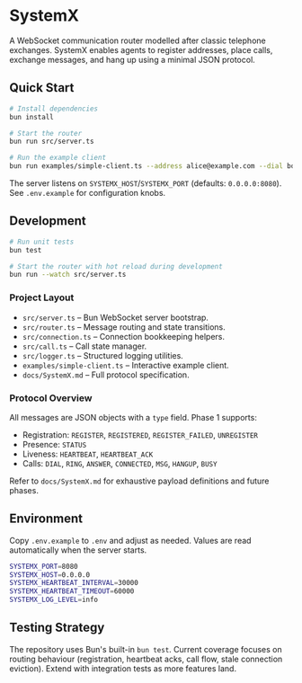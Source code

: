 # SystemX

A WebSocket communication router modelled after classic telephone exchanges. SystemX enables agents to register addresses, place calls, exchange messages, and hang up using a minimal JSON protocol.

## Quick Start

```bash
# Install dependencies
bun install

# Start the router
bun run src/server.ts

# Run the example client
bun run examples/simple-client.ts --address alice@example.com --dial bob@example.com
```

The server listens on `SYSTEMX_HOST`/`SYSTEMX_PORT` (defaults: `0.0.0.0:8080`). See `.env.example` for configuration knobs.

## Development

```bash
# Run unit tests
bun test

# Start the router with hot reload during development
bun run --watch src/server.ts
```

### Project Layout

- `src/server.ts` – Bun WebSocket server bootstrap.
- `src/router.ts` – Message routing and state transitions.
- `src/connection.ts` – Connection bookkeeping helpers.
- `src/call.ts` – Call state manager.
- `src/logger.ts` – Structured logging utilities.
- `examples/simple-client.ts` – Interactive example client.
- `docs/SystemX.md` – Full protocol specification.

### Protocol Overview

All messages are JSON objects with a `type` field. Phase 1 supports:

- Registration: `REGISTER`, `REGISTERED`, `REGISTER_FAILED`, `UNREGISTER`
- Presence: `STATUS`
- Liveness: `HEARTBEAT`, `HEARTBEAT_ACK`
- Calls: `DIAL`, `RING`, `ANSWER`, `CONNECTED`, `MSG`, `HANGUP`, `BUSY`

Refer to `docs/SystemX.md` for exhaustive payload definitions and future phases.

## Environment

Copy `.env.example` to `.env` and adjust as needed. Values are read automatically when the server starts.

```bash
SYSTEMX_PORT=8080
SYSTEMX_HOST=0.0.0.0
SYSTEMX_HEARTBEAT_INTERVAL=30000
SYSTEMX_HEARTBEAT_TIMEOUT=60000
SYSTEMX_LOG_LEVEL=info
```

## Testing Strategy

The repository uses Bun's built-in `bun test`. Current coverage focuses on routing behaviour (registration, heartbeat acks, call flow, stale connection eviction). Extend with integration tests as more features land.
